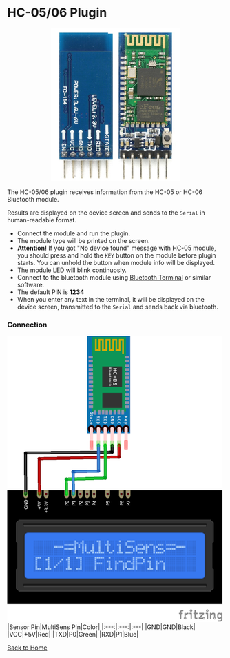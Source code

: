 # HC-05/06 Plugin
<p align="center"><img src="HC-06.png"/></p>

The HC-05/06 plugin receives information from the HC-05 or HC-06 Bluetooth module.

Results are displayed on the device screen and sends to the `Serial` in human-readable format. 

* Connect the module and run the plugin. 
* The module type will be printed on the screen. 
* **Attention!** If you got "No device found" message with HC-05 module, you should press and hold the `KEY` button on the module before plugin starts. You can unhold the button when module info will be displayed.
* The module LED will blink continuosly. 
* Connect to the bluetooth module using [Bluetooth Terminal](https://f-droid.org/ru/packages/ru.sash0k.bluetooth_terminal/) or similar software. 
* The default PIN is **1234**
* When you enter any text in the terminal, it will be displayed on the device screen, transmitted to the `Serial` and sends back via bluetooth.


### Connection
![HC-06Connection](HC-06-CONN.png)
|Sensor Pin|MultiSens Pin|Color|
|:---:|:---:|:---|
|GND|GND|Black|
|VCC|+5V|Red|
|TXD|P0|Green|
|RXD|P1|Blue|

[Back to Home](/#supported-devices)

